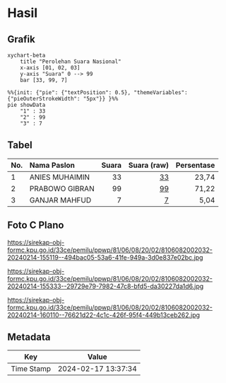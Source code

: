 # Hasil

## Grafik

```mermaid
xychart-beta
    title "Perolehan Suara Nasional"
    x-axis [01, 02, 03]
    y-axis "Suara" 0 --> 99
    bar [33, 99, 7]
```

```mermaid
%%{init: {"pie": {"textPosition": 0.5}, "themeVariables": {"pieOuterStrokeWidth": "5px"}} }%%
pie showData
    "1" : 33
    "2" : 99
    "3" : 7
```

## Tabel

| No. | Nama Paslon    | Suara | Suara (raw) | Persentase |
|:--- |:-------------- | -----:| -----------:| ----------:|
| 1   | ANIES MUHAIMIN | 33    | [33][p-1]   | 23,74      |
| 2   | PRABOWO GIBRAN | 99    | [99][p-2]   | 71,22      |
| 3   | GANJAR MAHFUD  | 7     | [7][p-3]    | 5,04       |


[p-1]: https://github.com/gigit-pemilu/pemilu-2024/blob/main/pilpres/hitung-suara/sub/81-maluku/sub/06-seram-bagian-barat/sub/08-huamual/sub/2002-lokki/sub/032-tps/sub/paslon-1.txt
[p-2]: https://github.com/gigit-pemilu/pemilu-2024/blob/main/pilpres/hitung-suara/sub/81-maluku/sub/06-seram-bagian-barat/sub/08-huamual/sub/2002-lokki/sub/032-tps/sub/paslon-2.txt
[p-3]: https://github.com/gigit-pemilu/pemilu-2024/blob/main/pilpres/hitung-suara/sub/81-maluku/sub/06-seram-bagian-barat/sub/08-huamual/sub/2002-lokki/sub/032-tps/sub/paslon-3.txt

## Foto C Plano

https://sirekap-obj-formc.kpu.go.id/33ce/pemilu/ppwp/81/06/08/20/02/8106082002032-20240214-155119--494bac05-53a6-41fe-949a-3d0e837e02bc.jpg

https://sirekap-obj-formc.kpu.go.id/33ce/pemilu/ppwp/81/06/08/20/02/8106082002032-20240214-155333--29729e79-7982-47c8-bfd5-da30227da1d6.jpg

https://sirekap-obj-formc.kpu.go.id/33ce/pemilu/ppwp/81/06/08/20/02/8106082002032-20240214-160110--76621d22-4c1c-426f-95f4-449b13ceb262.jpg


## Metadata

| Key        | Value               |
| ---------- | ------------------- |
| Time Stamp | 2024-02-17 13:37:34 |



